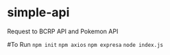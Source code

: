 # simple-api
Request to BCRP API and Pokemon API

#To Run
```npm init```
```npm axios```
```npm expresa```
```node index.js```
